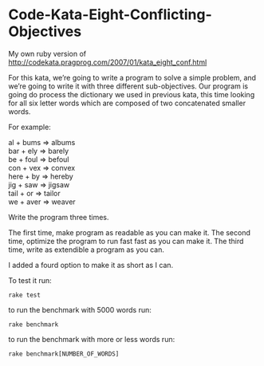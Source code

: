 Code-Kata-Eight-Conflicting-Objectives
======================================

My own ruby version of http://codekata.pragprog.com/2007/01/kata_eight_conf.html

For this kata, we’re going to write a program to solve a simple problem, and we’re going to write it with three different sub-objectives. Our program is going do process the dictionary we used in previous kata, this time looking for all six letter words which are composed of two concatenated smaller words.  
  
For example:
  
al + bums => albums  
bar + ely => barely  
be + foul => befoul  
con + vex => convex  
here + by => hereby  
jig + saw => jigsaw  
tail + or => tailor  
we + aver => weaver  

Write the program three times.

The first time, make program as readable as you can make it.
The second time, optimize the program to run fast fast as you can make it.
The third time, write as extendible a program as you can.

I added a fourd option to make it as short as I can.

To test it run:

    rake test

to run the benchmark with 5000 words run:

    rake benchmark

to run the benchmark with more or less words run:

    rake benchmark[NUMBER_OF_WORDS]
